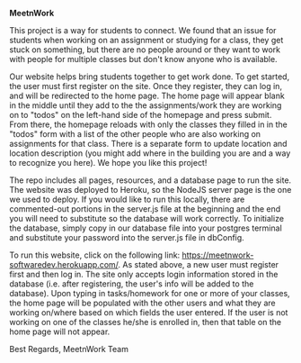 <b>MeetnWork</b>

This project is a way for students to connect. We found that an issue for students when working on an assignment or studying for a class, they get stuck on something, but there are no people around or they want to work with people for multiple classes but don't know anyone who is available. 

Our website helps bring students together to get work done. To get started, the user must first register on the site. Once they register, they can log in, and will be redirected to the home page.  The home page will appear blank in the middle until they add to the the assignments/work they are working on to "todos" on the left-hand side of the homepage and press submit.  From there, the homepage reloads with only the classes they filled in in the "todos" form with a list of the other people who are also working on assignments for that class.  There is a separate form to update location and location description (you might add where in the building you are and a way to recognize you here). We hope you like this project!

The repo includes all pages, resources, and a database page to run the site. The website was deployed to Heroku, so the NodeJS server page is the one we used to deploy.  If you would like to run this locally, there are commented-out portions in the server.js file at the beginning and the end you will need to substitute so the database will work correctly.  To initialize the database, simply copy in our database file into your postgres terminal and substitute your password into the server.js file in dbConfig.

To run this website, click on the following link: https://meetnwork-softwaredev.herokuapp.com/. As stated above, a new user must register first and then log in. The site only accepts login information stored in the database (i.e. after registering, the user's info will be added to the database). Upon typing in tasks/homework for one or more of your classes, the home page will be populated with the other users and what they are working on/where based on which fields the user entered. If the user is not working on one of the classes he/she is enrolled in, then that table on the home page will not appear.

Best Regards, MeetnWork Team
